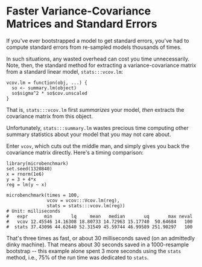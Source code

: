 # Faster Variance-Covariance Matrices and Standard Errors

If you've ever bootstrapped a model to get standard errors, you've had to compute standard errors from re-sampled models thousands of times.

In such situations, any wasted overhead can cost you time unnecessarily. Note, then, the standard method for extracting a variance-covariance matrix from a standard linear model, `stats:::vcov.lm`:

```
vcov.lm = function(obj, ...) {
  so <- summary.lm(object)
  so$sigma^2 * so$cov.unscaled
}
```

That is, `stats:::vcov.lm` first _summarizes_ your model, _then_ extracts the covariance matrix from this object. 

Unfortunately, `stats:::summary.lm` wastes precious time computing other summary statistics about your model that you may not care about.

Enter `vcov`, which cuts out the middle man, and simply gives you back the covariance matrix directly. Here's a timing comparison:

```
library(microbenchmark)
set.seed(1320840)
x = rnorm(1e6)
y = 3 + 4*x
reg = lm(y ~ x)

microbenchmark(times = 100,
               vcov = vcov:::Vcov.lm(reg),
               stats = stats:::vcov.lm(reg))
# Unit: milliseconds
#   expr      min       lq     mean   median       uq       max neval
#   vcov 12.45546 14.16308 18.80733 14.72963 15.17740  50.64684   100
#  stats 37.43096 44.62640 52.31549 45.59744 46.99589 251.90297   100
```

That's three times as fast, or about 30 milliseconds saved (on an admittedly dinky machine). That means about 30 seconds saved in a 1000-resample bootstrap -- this example alone spent 3 more seconds using the `stats` method, i.e., 75% of the run time was dedicated to `stats`. 
